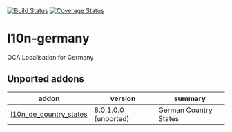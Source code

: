 [![Build Status](https://travis-ci.org/OCA/l10n-germany.svg?branch=10.0)](https://travis-ci.org/OCA/l10n-germany)
[![Coverage Status](https://coveralls.io/repos/OCA/l10n-germany/badge.png?branch=10.0)](https://coveralls.io/r/OCA/l10n-germany?branch=10.0)

# l10n-germany

OCA Localisation for Germany

[//]: # (addons)
Unported addons
---------------
addon | version | summary
--- | --- | ---
[l10n_de_country_states](l10n_de_country_states/) | 8.0.1.0.0 (unported) | German Country States

[//]: # (end addons)
